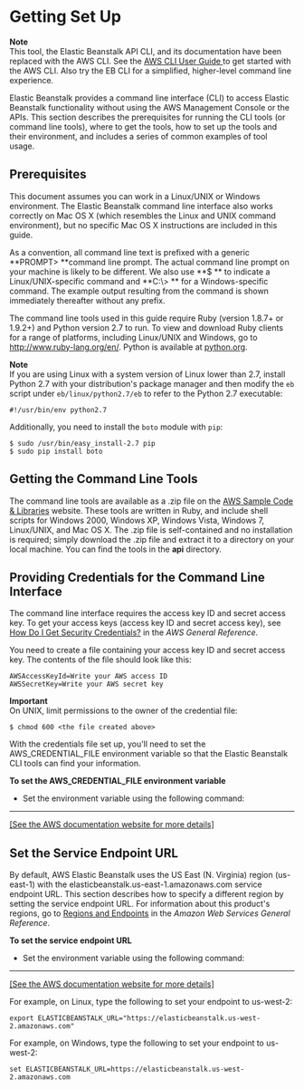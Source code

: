 # Getting Set Up<a name="usingCLI"></a>

**Note**  
 This tool, the Elastic Beanstalk API CLI, and its documentation have been replaced with the AWS CLI\. See the [AWS CLI User Guide ](http://docs.aws.amazon.com/cli/latest/userguide/) to get started with the AWS CLI\. Also try the EB CLI for a simplified, higher\-level command line experience\. 

 Elastic Beanstalk provides a command line interface \(CLI\) to access Elastic Beanstalk functionality without using the AWS Management Console or the APIs\. This section describes the prerequisites for running the CLI tools \(or command line tools\), where to get the tools, how to set up the tools and their environment, and includes a series of common examples of tool usage\.

## Prerequisites<a name="prerequisites"></a>

This document assumes you can work in a Linux/UNIX or Windows environment\. The Elastic Beanstalk command line interface also works correctly on Mac OS X \(which resembles the Linux and UNIX command environment\), but no specific Mac OS X instructions are included in this guide\. 

As a convention, all command line text is prefixed with a generic **PROMPT> **command line prompt\. The actual command line prompt on your machine is likely to be different\. We also use **$ ** to indicate a Linux/UNIX\-specific command and **C:\\> ** for a Windows\-specific command\. The example output resulting from the command is shown immediately thereafter without any prefix\. 

The command line tools used in this guide require Ruby \(version 1\.8\.7\+ or 1\.9\.2\+\) and Python version 2\.7 to run\. To view and download Ruby clients for a range of platforms, including Linux/UNIX and Windows, go to [ http://www\.ruby\-lang\.org/en/](http://www.ruby-lang.org/en/)\. Python is available at [python\.org](https://www.python.org/)\.

**Note**  
If you are using Linux with a system version of Linux lower than 2\.7, install Python 2\.7 with your distribution's package manager and then modify the `eb` script under `eb/linux/python2.7/eb` to refer to the Python 2\.7 executable:   

```
#!/usr/bin/env python2.7
```

Additionally, you need to install the `boto` module with `pip`:

```
$ sudo /usr/bin/easy_install-2.7 pip
$ sudo pip install boto
```

## Getting the Command Line Tools<a name="usingCLI.StartCLI.Getting"></a>

The command line tools are available as a \.zip file on the [AWS Sample Code & Libraries](https://aws.amazon.com/code/6752709412171743) website\. These tools are written in Ruby, and include shell scripts for Windows 2000, Windows XP, Windows Vista, Windows 7, Linux/UNIX, and Mac OS X\. The \.zip file is self\-contained and no installation is required; simply download the \.zip file and extract it to a directory on your local machine\. You can find the tools in the **api** directory\.

## Providing Credentials for the Command Line Interface<a name="usingCLI.StartCLI.WhoYouAre"></a>

The command line interface requires the access key ID and secret access key\. To get your access keys \(access key ID and secret access key\), see [How Do I Get Security Credentials?](http://docs.aws.amazon.com/general/latest/gr/getting-aws-sec-creds.html) in the *AWS General Reference*\.

You need to create a file containing your access key ID and secret access key\. The contents of the file should look like this:

```
AWSAccessKeyId=Write your AWS access ID
AWSSecretKey=Write your AWS secret key
```

**Important**  
On UNIX, limit permissions to the owner of the credential file:  

```
$ chmod 600 <the file created above>
```

With the credentials file set up, you'll need to set the AWS\_CREDENTIAL\_FILE environment variable so that the Elastic Beanstalk CLI tools can find your information\.

 **To set the AWS\_CREDENTIAL\_FILE environment variable** 

+ Set the environment variable using the following command:  
****    
[\[See the AWS documentation website for more details\]](http://docs.aws.amazon.com/elasticbeanstalk/latest/dg/usingCLI.html)

## Set the Service Endpoint URL<a name="usingCLI.StartCLI.endpoints"></a>

By default, AWS Elastic Beanstalk uses the US East \(N\. Virginia\) region \(us\-east\-1\) with the elasticbeanstalk\.us\-east\-1\.amazonaws\.com service endpoint URL\. This section describes how to specify a different region by setting the service endpoint URL\. For information about this product's regions, go to [Regions and Endpoints](http://docs.aws.amazon.com/general/latest/gr/rande.html?r=1166) in the *Amazon Web Services General Reference*\. 

**To set the service endpoint URL**

+ Set the environment variable using the following command:  
****    
[\[See the AWS documentation website for more details\]](http://docs.aws.amazon.com/elasticbeanstalk/latest/dg/usingCLI.html)

  For example, on Linux, type the following to set your endpoint to us\-west\-2:

  ```
  export ELASTICBEANSTALK_URL="https://elasticbeanstalk.us-west-2.amazonaws.com" 
  ```

  For example, on Windows, type the following to set your endpoint to us\-west\-2:

  ```
  set ELASTICBEANSTALK_URL=https://elasticbeanstalk.us-west-2.amazonaws.com 
  ```